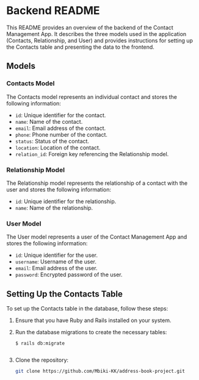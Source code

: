 # Backend README

This README provides an overview of the backend of the Contact Management App. It describes the three models used in the application (Contacts, Relationship, and User) and provides instructions for setting up the Contacts table and presenting the data to the frontend.

## Models

### Contacts Model

The Contacts model represents an individual contact and stores the following information:

- `id`: Unique identifier for the contact.
- `name`: Name of the contact.
- `email`: Email address of the contact.
- `phone`: Phone number of the contact.
- `status`: Status of the contact.
- `location`: Location of the contact.
- `relation_id`: Foreign key referencing the Relationship model.

### Relationship Model

The Relationship model represents the relationship of a contact with the user and stores the following information:

- `id`: Unique identifier for the relationship.
- `name`: Name of the relationship.

### User Model

The User model represents a user of the Contact Management App and stores the following information:

- `id`: Unique identifier for the user.
- `username`: Username of the user.
- `email`: Email address of the user.
- `password`: Encrypted password of the user.

## Setting Up the Contacts Table

To set up the Contacts table in the database, follow these steps:

1. Ensure that you have Ruby and Rails installed on your system.

2. Run the database migrations to create the necessary tables:

   ```shell
   $ rails db:migrate


1. Clone the repository:

   ```bash
   git clone https://github.com/Mbiki-KK/address-book-project.git
